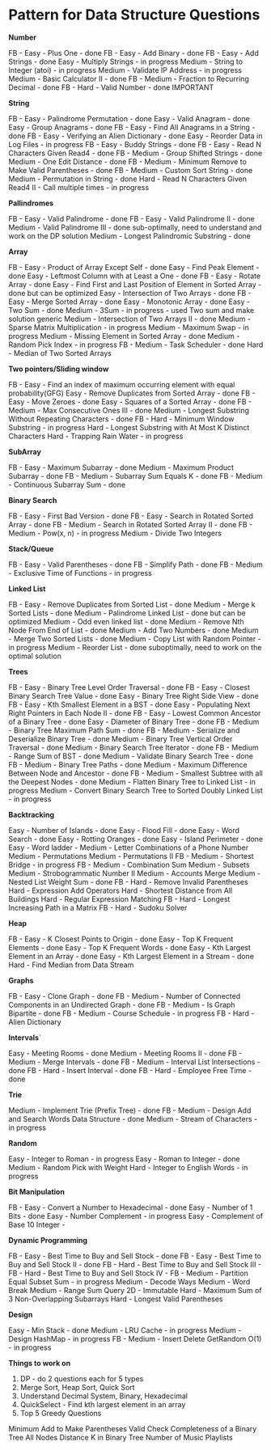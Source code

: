 # Pattern for Data Structure Questions

**Number**

FB - Easy - Plus One - done
FB - Easy - Add Binary - done
FB - Easy - Add Strings - done
Easy - Multiply Strings - in progress
Medium - String to Integer (atoi) - in progress
Medium - Validate IP Address - in progress
Medium - Basic Calculator II - done
FB - Medium - Fraction to Recurring Decimal - done
FB - Hard - Valid Number - done IMPORTANT

**String**

FB - Easy - Palindrome Permutation - done
Easy - Valid Anagram - done
Easy - Group Anagrams - done
FB  - Easy - Find All Anagrams in a String - done
FB - Easy - Verifying an Alien Dictionary - done
Easy - Reorder Data in Log Files - in progress
FB - Easy - Buddy Strings - done
FB - Easy - Read N Characters Given Read4 - done
FB - Medium - Group Shifted Strings - done
Medium - One Edit Distance - done
FB - Medium - Minimum Remove to Make Valid Parentheses - done
FB - Medium - Custom Sort String - done
Medium - Permutation in String - done
Hard - Read N Characters Given Read4 II - Call multiple times - in progress

**Pallindromes**

FB - Easy - Valid Palindrome - done
FB - Easy - Valid Palindrome II - done
Medium - Valid Palindrome III - done sub-optimally, need to understand and work on the DP solution
Medium - Longest Palindromic Substring - done

**Array**

FB - Easy - Product of Array Except Self - done
Easy - Find Peak Element - done
Easy - Leftmost Column with at Least a One - done
FB - Easy - Rotate Array - done
Easy - Find First and Last Position of Element in Sorted Array - done but can be optimized
Easy - Intersection of Two Arrays - done
FB - Easy - Merge Sorted Array - done
Easy - Monotonic Array - done
Easy - Two Sum - done
Medium - 3Sum - in progress - used Two sum and make solution generic
Medium - Intersection of Two Arrays II - done
Medium - Sparse Matrix Multiplication - in progress
Medium - Maximum Swap - in progress
Medium - Missing Element in Sorted Array - done
Medium - Random Pick Index - in progress
FB - Medium - Task Scheduler - done
Hard - Median of Two Sorted Arrays

**Two pointers/Sliding window**

FB - Easy - Find an index of maximum occurring element with equal probability(GFG)
Easy - Remove Duplicates from Sorted Array - done
FB - Easy - Move Zeroes - done
Easy - Squares of a Sorted Array - done
FB - Medium - Max Consecutive Ones III - done
Medium - Longest Substring Without Repeating Characters - done
FB - Hard - Minimum Window Substring - in progress
Hard - Longest Substring with At Most K Distinct Characters
Hard - Trapping Rain Water - in progress

**SubArray**

FB - Easy - Maximum Subarray - done
Medium - Maximum Product Subarray - done
FB - Medium - Subarray Sum Equals K - done
FB - Medium - Continuous Subarray Sum - done 

**Binary Search**

FB - Easy - First Bad Version - done
FB - Easy - Search in Rotated Sorted Array - done
FB - Medium - Search in Rotated Sorted Array II - done
FB - Medium - Pow(x, n) - in progress 
Medium -  Divide Two Integers

**Stack/Queue**

FB - Easy - Valid Parentheses - done
FB - Simplify Path - done
FB - Medium - Exclusive Time of Functions - in progress

**Linked List**

FB - Easy - Remove Duplicates from Sorted List - done
Medium - Merge k Sorted Lists - done
Medium - Palindrome Linked List - done but can be optimized
Medium - Odd even linked list - done
Medium - Remove Nth Node From End of List - done
Medium - Add Two Numbers - done 
Medium - Merge Two Sorted Lists - done
Medium - Copy List with Random Pointer - in progress
Medium - Reorder List - done suboptimally, need to work on the optimal solution

**Trees**

FB - Easy - Binary Tree Level Order Traversal - done
FB - Easy - Closest Binary Search Tree Value - done
Easy - Binary Tree Right Side View - done
FB - Easy - Kth Smallest Element in a BST - done
Easy - Populating Next Right Pointers in Each Node II - done
FB - Easy - Lowest Common Ancestor of a Binary Tree - done
Easy - Diameter of Binary Tree - done
FB - Medium - Binary Tree Maximum Path Sum - done
FB - Medium - Serialize and Deserialize Binary Tree - done
Medium - Binary Tree Vertical Order Traversal - done
Medium - Binary Search Tree Iterator - done
FB - Medium - Range Sum of BST - done
Medium - Validate Binary Search Tree - done
FB - Medium - Binary Tree Paths - done
Medium - Maximum Difference Between Node and Ancestor - done
FB - Medium - Smallest Subtree with all the Deepest Nodes - done
Medium - Flatten Binary Tree to Linked List - in progress
Medium - Convert Binary Search Tree to Sorted Doubly Linked List - in progress

**Backtracking**

Easy - Number of Islands - done
Easy - Flood Fill - done
Easy - Word Search - done
Easy - Rotting Oranges - done
Easy - Island Perimeter - done
Easy - Word ladder -
Medium - Letter Combinations of a Phone Number
Medium - Permutations
Medium - Permutations II
FB - Medium - Shortest Bridge - in progress
FB - Medium - Combination Sum
Medium - Subsets
Medium - Strobogrammatic Number II
Medium - Accounts Merge
Medium - Nested List Weight Sum - done
FB - Hard - Remove Invalid Parentheses
Hard - Expression Add Operators
Hard - Shortest Distance from All Buildings
Hard - Regular Expression Matching
FB - Hard - Longest Increasing Path in a Matrix
FB - Hard - Sudoku Solver

**Heap**

FB - Easy - K Closest Points to Origin - done
Easy - Top K Frequent Elements - done
Easy - Top K Frequent Words - done
Easy - Kth Largest Element in an Array - done 
Easy - Kth Largest Element in a Stream - done
Hard - Find Median from Data Stream

**Graphs**

FB - Easy - Clone Graph - done
FB - Medium - Number of Connected Components in an Undirected Graph - done
FB - Medium - Is Graph Bipartite - done
FB - Medium - Course Schedule - in progress
FB - Hard - Alien Dictionary

**Intervals**`

Easy - Meeting Rooms - done
Medium - Meeting Rooms II - done
FB - Medium - Merge Intervals - done
FB - Medium - Interval List Intersections - done
FB - Hard - Insert Interval - done
FB - Hard - Employee Free Time - done

**Trie**

Medium - Implement Trie (Prefix Tree) - done
FB - Medium - Design Add and Search Words Data Structure - done
Medium - Stream of Characters - in progress

**Random**

Easy - Integer to Roman - in progress
Easy - Roman to Integer - done
Medium - Random Pick with Weight
Hard - Integer to English Words - in progress

**Bit Manipulation**

FB - Easy - Convert a Number to Hexadecimal - done
Easy - Number of 1 Bits - done
Easy - Number Complement - in progress
Easy - Complement of Base 10 Integer - 

**Dynamic Programming**

FB - Easy - Best Time to Buy and Sell Stock - done
FB - Easy - Best Time to Buy and Sell Stock II - done
FB - Hard - Best Time to Buy and Sell Stock III - 
FB - Hard - Best Time to Buy and Sell Stock IV - 
FB - Medium - Partition Equal Subset Sum - in progress
Medium - Decode Ways
Medium - Word Break
Medium - Range Sum Query 2D - Immutable
Hard - Maximum Sum of 3 Non-Overlapping Subarrays
Hard - Longest Valid Parentheses

**Design**

Easy - Min Stack - done
Medium - LRU Cache - in progress
Medium - Design HashMap - in progress
FB - Medium - Insert Delete GetRandom O(1) - in progress

**Things to work on**

1. DP - do 2 questions each for 5 types
2. Merge Sort, Heap Sort, Quick Sort
3. Understand Decimal System, Binary, Hexadecimal
4. QuickSelect - Find kth largest element in an array
5. Top 5 Greedy Questions

 Minimum Add to Make Parentheses Valid
 Check Completeness of a Binary Tree
 All Nodes Distance K in Binary Tree
 Number of Music Playlists



